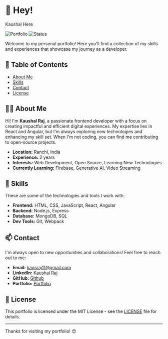 # 🌟 Hey!
Kaushal Here

![Portfolio](https://img.shields.io/badge/Portfolio-v1.0-blue) ![Status](https://img.shields.io/badge/Status-Active-brightgreen)

Welcome to my personal portfolio! Here you'll find a collection of my skills and experiences that showcase my journey as a developer.

## 📜 Table of Contents

- [About Me](#about-me)
- [Skills](#skills)
- [Contact](#contact)
- [License](#license)

## 👨‍💻 About Me

Hi! I'm **Kaushal Raj**, a passionate frontend developer with a focus on creating impactful and efficient digital experiences. My expertise lies in React and Angular, but I'm always exploring new technologies and enhancing my skill set. When I'm not coding, you can find me contributing to open-source projects.

- **Location:** Ranchi, India
- **Experience:** 2 years
- **Interests:** Web Development, Open Source, Learning New Technologies
- **Currently Learning:** Firebase, Generative AI, Video Streaming

## 💼 Skills

These are some of the technologies and tools I work with:

- **Frontend:** HTML, CSS, JavaScript, React, Angular
- **Backend:** Node.js, Express
- **Database:** MongoDB, SQL
- **Dev Tools:** Git, Webpack

## 📫 Contact

I'm always open to new opportunities and collaborations! Feel free to reach out to me:

- **Email:** kausraj11@gmail.com
- **LinkedIn:** [Kaushal Raj](https://www.linkedin.com/in/kaushalraj)
- **GitHub:** [Github](https://github.com/kaushalraj)
- **Portfolio:** [Portfolio](https://kaushalraj.netlify.app)

## 📝 License

This portfolio is licensed under the MIT License - see the [LICENSE](LICENSE) file for details.

---

Thanks for visiting my portfolio! 😊

